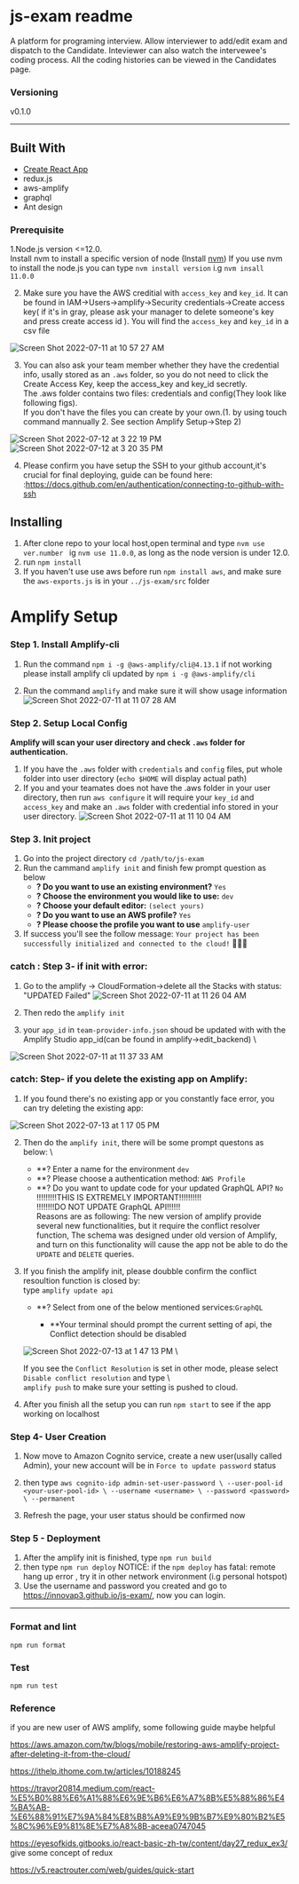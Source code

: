 # js-exam readme


A platform for programing interview. Allow interviewer to add/edit exam and dispatch to the Candidate. Inteviewer can also watch the intervewee's coding process. All the coding histories can be viewed in the Candidates page.

### Versioning

v0.1.0

---

## Built With

- [Create React App](https://github.com/facebookincubator/create-react-app)
- redux.js
- aws-amplify
- graphql
- Ant design



### Prerequisite
1.Node.js version <=12.0. \
Install nvm to install a specific version of node (Install [nvm](https://github.com/nvm-sh/nvm))
If you use nvm to install the node.js you can type `nvm install version` i.g `nvm insall 11.0.0` 

2. Make sure you have the AWS creditial with `access_key` and `key_id`. 
	It can be found in IAM->Users->amplify->Security credentials->Create access key( if it's in gray, please ask your manager to delete someone's key  and press create access id ). You will find the `access_key` and `key_id` in a csv file 

![Screen Shot 2022-07-11 at 10 57 27 AM](https://user-images.githubusercontent.com/56998170/178196138-66a0cfa5-0c87-493c-bfb6-85dc925f5b82.png)

3. You can also ask your team member whether they have the credential info, usally stored as an `.aws` folder, so you do not need to click the Create Access Key, keep the access_key and key_id secretly.  \
The .aws folder contains two files: credentials and config(They look like following figs). \
If you don't have the files you can create by your own.(1. by using touch command mannually 2. See section Amplify Setup->Step 2)

![Screen Shot 2022-07-12 at 3 22 19 PM](https://user-images.githubusercontent.com/56998170/178649029-886a9266-c5ba-482a-a732-8fd5aa299aa2.png)
![Screen Shot 2022-07-12 at 3 20 35 PM](https://user-images.githubusercontent.com/56998170/178649041-64c97e17-6cfc-4650-9bbd-c09d5f1da1d5.png)


4. Please confirm you have setup the SSH to your github account,it's crucial for final deploying, guide can be found here:  :https://docs.github.com/en/authentication/connecting-to-github-with-ssh




## Installing
1. After clone repo to your local host,open terminal and type `nvm use ver.number ` ig `nvm use 11.0.0`, as long as the node version is under 12.0. 
2. run `npm install`
3. If you haven't use use aws before run `npm install aws`, and make sure the `aws-exports.js` is in your `../js-exam/src` folder

# Amplify Setup

### Step 1. Install Amplify-cli

1. Run the command `npm i -g @aws-amplify/cli@4.13.1`  if not working please install amplify cli updated by `npm i -g @aws-amplify/cli` 

2. Run the command `amplify` and make sure it will show usage information
![Screen Shot 2022-07-11 at 11 07 28 AM](https://user-images.githubusercontent.com/56998170/178195305-b7fc1c35-5004-4c51-981b-aea4bc357844.png)

### Step 2. Setup Local Config

**Amplify will scan your user directory and check `.aws` folder for authentication.**

1. If you have the `.aws` folder with `credentials` and `config` files, put whole folder into user directory (`echo $HOME` will display actual path)
2. If you and your teamates does not have the .aws folder in your user directory, then run `aws configure`
it will require your `key_id` and `access_key` and make an `.aws` folder with credential info stored in your user directory. 
![Screen Shot 2022-07-11 at 11 10 04 AM](https://user-images.githubusercontent.com/56998170/178195340-afda586f-43ed-45db-b862-bfc970a0ebfe.png)


### Step 3. Init project

1. Go into the project directory `cd /path/to/js-exam`
2. Run the cammand `amplify init` and finish few prompt question as below
	* **? Do you want to use an existing environment?** `Yes`
	* **? Choose the environment you would like to use:** `dev`
	* **? Choose your default editor:** `(select yours)`
	* **? Do you want to use an AWS profile?** `Yes`
	* **? Please choose the profile you want to use** `amplify-user`
3. If success you'll see the follow message: `Your project has been successfully initialized and connected to the cloud!` :tada::tada::tada:

### catch : Step 3- if init with error:
1. Go to the amplify -> CloudFormation->delete all the Stacks with status: "UPDATED Failed" ![Screen Shot 2022-07-11 at 11 26 04 AM](https://user-images.githubusercontent.com/56998170/178195419-0ee18af3-f908-42c7-b35e-45d11a0362b2.png)


2. Then redo the `amplify init` 
3. your `app_id` in `team-provider-info.json` shoud be updated with  with the Amplify Studio app_id(can be found in amplify->edit_backend) \

![Screen Shot 2022-07-11 at 11 37 33 AM](https://user-images.githubusercontent.com/56998170/178195560-eb265ffd-3918-490b-a739-9145fd083a47.png)

### catch: Step- if you delete the existing app on Amplify:
1. If you found there's no existing app or you constantly face error, you can try deleting the existing app: 

![Screen Shot 2022-07-13 at 1 17 05 PM](https://user-images.githubusercontent.com/56998170/178656251-1b9f2e35-6b3f-45e6-b059-cad3c2935acd.png)   

2. Then do the `amplify init`, there will be some prompt questons as below: \
	* **? Enter a name  for the environment `dev`  
	* **? Please choose a authentication method: `AWS Profile`  
	* **? Do you want to update code for your updated GraphQL API? `No`  
	!!!!!!!!!THIS IS EXTREMELY IMPORTANT!!!!!!!!!!  
	!!!!!!!!DO NOT UPDATE GraphQL API!!!!!!  
        Reasons are as following: The new version of amplify provide several new functionalities, but it require the conflict resolver function, The schema was designed under old version of Amplify, and turn on this functionality will cause the app not be able to do the `UPDATE` and `DELETE` queries.
	
3. If you finish the amplify init, please doubble confirm the conflict resoultion function is closed by: \
	type `amplify update api`
	* **? Select from one of the below mentioned services:`GraphQL`
	
        * **Your terminal should prompt the current setting of api, the Conflict detection should be disabled
	
	![Screen Shot 2022-07-13 at 1 47 13 PM](https://user-images.githubusercontent.com/56998170/178659886-8932e890-448d-4dd8-8d12-01ba9693a27a.png) \
	
	If you see the `Conflict Resolution` is set in other mode, please select `Disable conflict resolution` and type \    
	`amplify push` to make sure your setting is pushed to cloud. 

4. After you finish all the setup you can run `npm start` to see if the app working on localhost

### Step 4- User Creation
1. Now move to Amazon Cognito service, create a new user(usally called Admin), your new account will be in `Force to update password` status
2. then type `aws cognito-idp admin-set-user-password \
  --user-pool-id <your-user-pool-id> \
  --username <username> \
  --password <password> \
  --permanent` 
  
3. Refresh the page, your user status should be confirmed now

### Step 5 - Deployment
1. After the amplify init is finished, type  `npm run build` 
2. then type  `npm run deploy`
NOTICE: if the `npm deploy` has fatal: remote hang up error , try it in other network environment (i.g personal hotspot)
3. Use the username and password you created and go to https://innovap3.github.io/js-exam/, now you can login.

-------------


### Format and lint

`npm run format`


### Test

`npm run test`


### Reference 
if you are new user of AWS amplify, some following guide maybe helpful

https://aws.amazon.com/tw/blogs/mobile/restoring-aws-amplify-project-after-deleting-it-from-the-cloud/

https://ithelp.ithome.com.tw/articles/10188245

https://travor20814.medium.com/react-%E5%B0%88%E6%A1%88%E6%9E%B6%E6%A7%8B%E5%88%86%E4%BA%AB-%E6%88%91%E7%9A%84%E8%B8%A9%E9%9B%B7%E9%80%B2%E5%8C%96%E9%81%8E%E7%A8%8B-aceea0747045

https://eyesofkids.gitbooks.io/react-basic-zh-tw/content/day27_redux_ex3/ give some concept of redux

https://v5.reactrouter.com/web/guides/quick-start 
